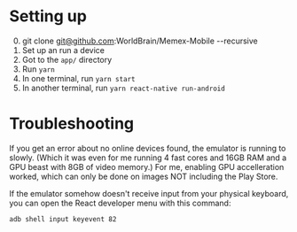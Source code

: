 Setting up
==========

0. git clone git@github.com:WorldBrain/Memex-Mobile --recursive
1. Set up an run a device
2. Got to the `app/` directory
3. Run `yarn`
4. In one terminal, run `yarn start`
5. In another terminal, run `yarn react-native run-android`

Troubleshooting
===============

If you get an error about no online devices found, the emulator is running to slowly. (Which it was even for me running 4 fast cores and 16GB RAM and a GPU beast with 8GB of video memory.) For me, enabling GPU accelleration worked, which can only be done on images NOT including the Play Store.

If the emulator somehow doesn't receive input from your physical keyboard, you can open the React developer menu with this command:
```
adb shell input keyevent 82
```
